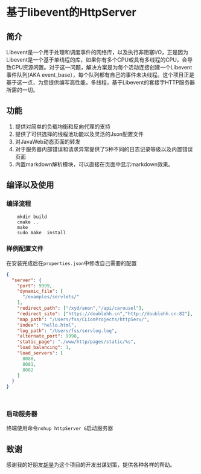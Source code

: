 # 基于libevent的HttpServer

## 简介
Libevent是一个用于处理和调度事件的网络库，以及执行非阻塞I/O，正是因为Libevent是一个基于单线程的库，如果你有多个CPU或具有多线程的CPU，会导致CPU资源闲置。对于这一问题，解决方案是为每个活动连接创建一个Libevent事件队列(AKA event_base），每个队列都有自己的事件未决线程。这个项目正是基于这一点，为您提供编写高性能，多线程，基于Libevent的套接字HTTP服务器所需的一切。
## 功能

1. 提供对简单的负载均衡和反向代理的支持
2. 提供了可供选择的线程池功能以及灵活的Json配置文件
3. 对JavaWeb动态页面的转发
4. 对于服务器内部错误和请求异常提供了5种不同的日志记录等级以及内置错误页面
5. 内置markdown解析模块，可以直接在页面中显示markdown效果。


</table>

## 编译以及使用

### 编译流程
```shell
    mkdir build
    cmake ..
    make 
    sudo make  install
```

### 样例配置文件
在安装完成后在`properties.json`中修改自己需要的配置
```JSON
{
  "server": {
    "port": 9999, 
    "dynamic_file": [
      "/examples/servlets/" 
    ],
    "redirect_path": ["/xyd/anon","/api/carousel"],
    "redirect_site": ["https://doublehh.cn","http://doublehh.cn:82"],
    "map_path": "/Users/fss/CLionProjects/httpServ/",
    "index": "hello.html",
    "log_path": "/Users/fss/servlog.log",
    "alternate_port": 9998,
    "static_page": "./www/http/pages/static/%s",
    "load_balancing": 1,
    "load_servers": [
      8080,
      8081,
      8082
    ]
  }
}




```

### 启动服务器
终端使用命令`nohup httpServer &`启动服务器

## 致谢
感谢我的好朋友[胡昊](https://github.com/1120023921)为这个项目的开发出谋划策，提供各种各样的帮助。
